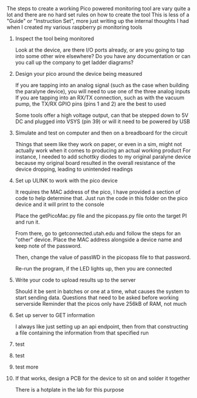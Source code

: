The steps to create a working Pico powered monitoring tool are vary quite a lot and there are no hard set rules on how to create the tool
This is less of a "Guide" or "Instruction Set", more just writing up the internal thoughts I had when I created my various raspberry pi monitoring tools

1) Inspect the tool being monitored

    Look at the device, are there I/O ports already, or are you going to tap into some other wire elsewhere?
    Do you have any documentation or can you call up the company to get ladder diagrams?

2) Design your pico around the device being measured

    If you are tapping into an analog signal (such as the case when building the paralyne device), you will need to use one of the three analog inputs
    If you are tapping into an RX/TX connection, such as with the vacuum pump, the TX/RX GPIO pins (pins 1 and 2) are the best to used

    Some tools offer a high voltage output, can that be stepped down to 5V DC and plugged into VSYS (pin 39) or will it need to be powered by USB

3) Simulate and test on computer and then on a breadboard for the circuit

    Things that seem like they work on paper, or even in a sim, might not actually work when it comes to producing an actual working product
    For instance, I needed to add schottky diodes to my original paralyne device because my original board resulted in the overall resistance of the device dropping, leading to unintended readings

4) Set up ULINK to work with the pico device

    It requires the MAC address of the pico, I have provided a section of code to help determine that. Just run the code in this folder on the pico device and it will print to the console

    Place the getPicoMac.py file and the picopass.py file onto the target PI and run it.

    From there, go to getconnected.utah.edu and follow the steps for an "other" device. Place the MAC address alongside a device name and keep note of the password.

    Then, change the value of passWD in the picopass file to that password.

    Re-run the program, if the LED lights up, then you are connected

5) Write your code to upload results up to the server

    Should it be sent in batches or one at a time, what causes the system to start sending data. Questions that need to be asked before working serverside
    Reminder that the picos only have 256kB of RAM, not much

6) Set up server to GET information

    I always like just setting up an api endpoint, then from that constructing a file containing the information from that specified run

7) test

8) test

9) test more

5) If that works, design a PCB for the device to sit on and solder it together
    
    There is a hotplate in the lab for this purpose
